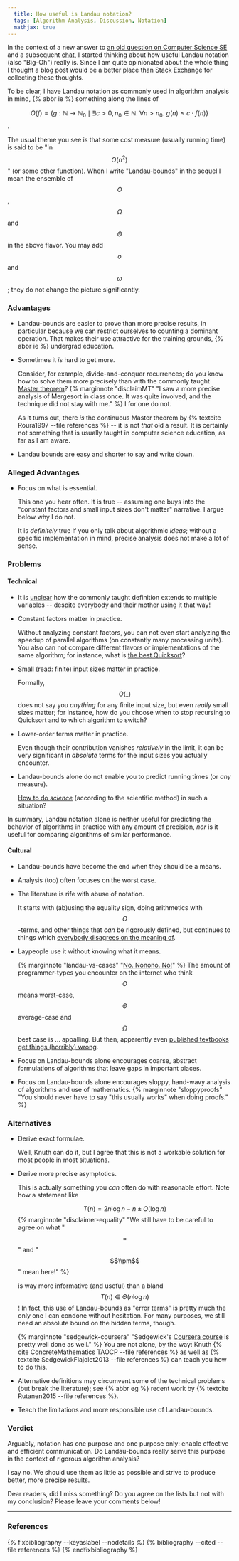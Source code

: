 ```yaml
---
  title: How useful is Landau notation? 
  tags: [Algorithm Analysis, Discussion, Notation]
  mathjax: true
---
```


In the context of a new answer to 
  [an old question on Computer Science SE](//cs.stackexchange.com/q/3523/98)
and a subsequent
  [chat](//chat.stackexchange.com/rooms/33862/discussion-between-raphael-and-kaveh),
I started thinking about how useful Landau notation (also "Big-Oh") really is.
Since I am quite opinionated about the whole thing I thought a blog post
would be a better place than Stack Exchange for collecting these thoughts.

To be clear, I have Landau notation as commonly used in algorithm analysis 
in mind, {% abbr ie %} something along the lines of

$$ O(f) = \{ g : \mathbb{N} \to \mathbb{N}_0 \mid 
                   \exists c > 0, n_0 \in \mathbb{N}.\
                     \forall n > n_0.\ g(n) \leq c \cdot f(n) \} $$.

The usual theme you see is that some cost measure (usually running time)
is said to be "in $$O(n^2)$$" (or some other function).
When I write "Landau-bounds" in the sequel I mean the ensemble of
$$O$$, $$\Omega$$ and $$\Theta$$ in the above flavor. 
You may add $$o$$ and $$\omega$$; they do not change the picture significantly.

### Advantages

 * Landau-bounds are easier to prove than more precise results, in particular
   because we can restrict ourselves to counting a dominant operation.
   That makes their use attractive for the training grounds, {% abbr ie %}
   undergrad education.
   
 * Sometimes it *is* hard to get more. 
 
   Consider, for example, divide-and-conquer recurrences; do you know how to solve
   them more precisely than with the commonly taught 
    [Master theorem](http://cs.stackexchange.com/a/2823/98)?
    {% marginnote "disclaimMT" "I saw a more precise analysis of Mergesort in class once. It was quite involved, and the technique did not stay with me." %}
   I for one do not.
   
   As it turns out, there *is* the continuous Master theorem by 
     {% textcite Roura1997 --file references %} 
   -- it is not *that* old a result. 
   It is certainly not something that is usually taught in computer science
   education, as far as I am aware.
   
 * Landau bounds are easy and shorter to say and write down.
 
### Alleged Advantages

 * Focus on what is essential.
 
   This one you hear often. It is true -- assuming one buys into the "constant 
   factors and small input sizes don't matter" narrative. I argue below why I
   do not.
   
   It is *definitely* true if you only talk about algorithmic *ideas*; 
   without a specific implementation in mind, precise analysis does not make
   a lot of sense.
 
### Problems

#### Technical

 * It is 
     [unclear](http://cs.stackexchange.com/q/3149/98) 
   how the commonly taught definition extends to multiple variables -- despite 
   everybody and their mother using it that way!
   
 * Constant factors matter in practice. 
 
   Without analyzing constant factors, you can not even start analyzing
   the speedup of parallel algorithms (on constantly many processing units). 
   You also can not compare different flavors or implementations of 
   the same algorithm; for instance, what is
     [the best Quicksort](http://cs.stackexchange.com/q/11458/98)?
     
 * Small (read: finite) input sizes matter in practice.
 
   Formally, $$O(\_)$$ does not say you *anything* for any finite input size,
   but even *really* small sizes matter; for instance, how do you choose when
   to stop recursing to Quicksort and to which algorithm to switch?
   
 * Lower-order terms matter in practice.
 
   Even though their contribution vanishes *relatively* in the limit,
   it can be very significant in *absolute* terms for the input sizes 
   you actually encounter.
   
 * Landau-bounds alone do not enable you to predict running times 
   (or *any* measure).
   
   [How to do *science*](https://www.cs.princeton.edu/~rs/talks/ScienceCS10.pdf)
   (according to the scientific method) in such a situation?

In summary, Landau notation alone is neither useful for predicting the behavior 
of algorithms in practice with any amount of precision, 
*nor* is it useful for comparing algorithms of similar performance.

#### Cultural

 * Landau-bounds have become the end when they should be a means.
 
 * Analysis (too) often focuses on the worst case.
 
 * The literature is rife with abuse of notation.
 
   It starts with (ab)using the equality sign, doing arithmetics with $$O$$-terms,
   and other things that *can* be rigorously defined,
   but continues to things which
     [everybody disagrees on the meaning of](http://cs.stackexchange.com/q/48527/98).
     
 * Laypeople use it without knowing what it means.
 
   {% marginnote "landau-vs-cases" "[No. Nonono. No!](http://cs.stackexchange.com/q/23068/98)" %}
   The amount of programmer-types you encounter on the internet who think
   $$O$$ means worst-case, $$\Theta$$ average-case and $$\Omega$$ best case is ...
   appalling.
   But then, apparently even
     [published textbooks get things (horribly) wrong](http://cs.stackexchange.com/q/50993/98).
     
 * Focus on Landau-bounds alone encourages coarse, abstract formulations 
   of algorithms that leave gaps in important places.
   
 * Focus on Landau-bounds alone encourages sloppy, hand-wavy analysis of 
   algorithms and use of mathematics. 
   {% marginnote "sloppyproofs" "You should never have to say \"this usually works\" when doing proofs." %}
  
   
### Alternatives

 * Derive exact formulae.
 
   Well, Knuth can do it, but I agree that this is not a workable solution
   for most people in most situations.
   
 * Derive more precise asymptotics.
 
   This is actually something you *can* often do with reasonable effort. 
   Note how a statement like
   
   $$T(n) = 2n\log n - n \pm O(\log n)$$
   {% marginnote "disclaimer-equality" "We still have to be careful to agree on what \"$$=$$\" and \"$$\\pm$$\" mean here!" %}
   
   is way more informative (and useful) than a bland $$T(n) \in \Theta(n \log n)$$! 
   In fact, this use of Landau-bounds as "error terms" is pretty much the only 
   one I can condone without hesitation. 
   For many purposes, we still need an absolute bound on the hidden terms, though.
   
   {% marginnote "sedgewick-coursera" "Sedgewick's [Coursera course](https://www.coursera.org/course/aofa) is pretty well done as well." %}
   You are not alone, by the way:
   Knuth&nbsp;{% cite ConcreteMathematics TAOCP --file references %} as well as 
   {% textcite SedgewickFlajolet2013 --file references %}
   can teach you how to do this.
   
 * Alternative definitions may circumvent some of the technical problems
   (but break the literature); see {% abbr eg %} recent work by
   {% textcite Rutanen2015 --file references %}.
   
 * Teach the limitations and more responsible use of Landau-bounds.
 
### Verdict

Arguably, notation has one purpose and one purpose only:
enable effective and efficient communication. 
Do Landau-bounds really serve this purpose in the context of rigorous algorithm analysis?

I say no. We should use them as little as possible and strive to produce
better, more precise results.

Dear readers, did I miss something? 
Do you agree on the lists but not with my conclusion?
Please leave your comments below!

<hr class="slender">

### References

{% fixbibliography --keyaslabel --nodetails %}
  {% bibliography --cited --file references %}
{% endfixbibliography %}
